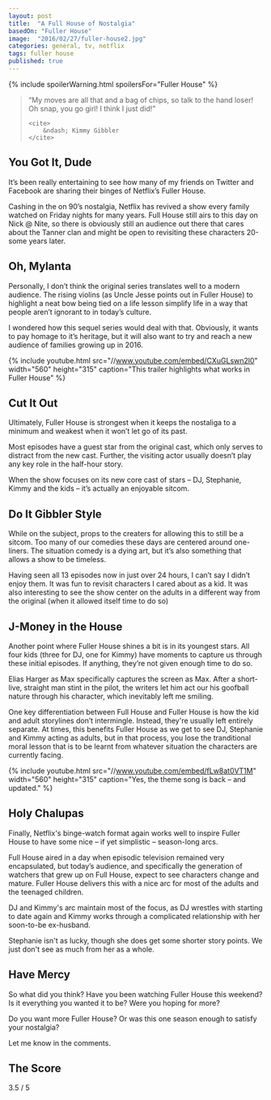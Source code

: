 ```yaml
---
layout: post
title:  "A Full House of Nostalgia"
basedOn: "Fuller House"
image:  "2016/02/27/fuller-house2.jpg"
categories: general, tv, netflix
tags: fuller house
published: true
---
```


{% include spoilerWarning.html spoilersFor="Fuller House" %}

<blockquote>
    <p>
        &ldquo;My moves are all that and a bag of chips, so talk to the hand loser! Oh snap, you go girl! I think I just did!&rdquo;
    </p>

    <cite>
        &ndash; Kimmy Gibbler
    </cite>
</blockquote>

<h2>You Got It, Dude</h2>

It&rsquo;s been really entertaining to see how many of my friends on Twitter and Facebook are sharing their
binges of Netflix&rsquo;s Fuller House.

Cashing in the on 90&rsquo;s nostalgia, Netflix has revived a show every family watched on Friday nights for
many years. Full House still airs to this day on Nick @ Nite, so there is obviously still an audience out there
that cares about the Tanner clan and might be open to revisiting these characters 20-some years later.

<h2>Oh, Mylanta</h2>

Personally, I don&rsquo;t think the original series translates well to a modern audience. The rising violins
(as Uncle Jesse points out in Fuller House) to highlight a neat bow being tied on a life lesson simplify life
in a way that people aren&rsquo;t ignorant to in today&rsquo;s culture.

I wondered how this sequel series would deal with that. Obviously, it wants to pay homage to it&rsquo;s
heritage, but it will also want to try and reach a new audience of families growing up in 2016.

{% include youtube.html src="//www.youtube.com/embed/CXuGLswn2l0" width="560" height="315" caption="This trailer highlights what works in Fuller House" %}

<h2>Cut It Out</h2>

Ultimately, Fuller House is strongest when it keeps the nostaliga to a minimum and weakest when it won&rsquo;t
let go of its past.

Most episodes have a guest star from the original cast, which only serves to distract from the new cast.
Further, the visiting actor usually doesn&rsquo;t play any key role in the half-hour story.

When the show focuses on its new core cast of stars &ndash; DJ, Stephanie, Kimmy and the kids &ndash; it&rsquo;s
actually an enjoyable sitcom.

<h2>Do It Gibbler Style</h2>

While on the subject, props to the creaters for allowing this to still be a sitcom. Too many of our comedies
these days are centered around one-liners. The situation comedy is a dying art, but it&rsquo;s also something
that allows a show to be timeless.

Having seen all 13 episodes now in just over 24 hours, I can&rsquo;t say I didn&rsquo;t enjoy them. It was fun to
revisit characters I cared about as a kid. It was also interesting to see the show center on the adults in a
different way from the original (when it allowed itself time to do so)

<h2>J-Money in the House</h2>

Another point where Fuller House shines a bit is in its youngest stars. All four kids (three for DJ, one for Kimmy) have moments to capture us through these initial episodes. If anything, they&rsquo;re not given enough time to do so.

Elias Harger as Max specifically captures the screen as Max. After a short-live, straight man stint in the pilot, the writers let him act our his goofball nature through his character, which inevitably left me smiling.

One key differentiation between Full House and Fuller House is how the kid and adult storylines don&rsquo;t intermingle. Instead, they're usually left entirely separate. At times, this benefits Fuller House as we get to see DJ, Stephanie and Kimmy acting as adults, but in that process, you lose the tranditional moral lesson that is to be learnt from whatever situation the characters are currently facing.

{% include youtube.html src="//www.youtube.com/embed/fLw8at0VT1M" width="560" height="315" caption="Yes, the theme song is back &ndash; and updated." %}

<h2>Holy Chalupas</h2>

Finally, Netflix's binge-watch format again works well to inspire Fuller House to have some nice &ndash; if yet simplistic &ndash; season-long arcs.

Full House aired in a day when episodic television remained very encapsulated, but today&rsquo;s audience, and specifically the generation of watchers that grew up on Full House, expect to see characters change and mature. Fuller House delivers this with a nice arc for most of the adults and the teenaged children.

DJ and Kimmy's arc maintain most of the focus, as DJ wrestles with starting to date again and Kimmy works through a complicated relationship with her soon-to-be ex-husband.

Stephanie isn't as lucky, though she does get some shorter story points. We just don't see as much from her as a whole.

<h2>Have Mercy</h2>
So what did you think? Have you been watching Fuller House this weekend? Is it everything you wanted it to be?
Were you hoping for more? 

Do you want more Fuller House? Or was this one season enough to satisfy your nostalgia?

Let me know in the comments.

<h2>The Score</h2>
<span class="h1">3.5</span> / 5
